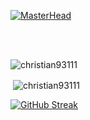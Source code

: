 [![MasterHead](https://i.ibb.co/B4Bnych/banner.png)](https://github.com/Christian93111) </span>

<br>

<!-- <p align="center">🌐 Still Learning And Exploring in a World of Technology</p> -->

<br>

 <!-- <h3 align="center">Languages and Tools:</h3>

<p align="center">
  <a href="https://skillicons.dev">
    <img src="https://skillicons.dev/icons?i=html,css,bootstrap,js,py,nodejs,git" />
  </a>
</p> -->

<p><img align="center" src="https://github-readme-stats.vercel.app/api/top-langs?username=christian93111&theme=transparent&show_icons=true&locale=en&layout=compact" alt="christian93111"/</p>

<p>&nbsp;<img align="center" src="https://github-readme-stats.vercel.app/api?username=christian93111&theme=transparent&show_icons=true&locale=en" alt="christian93111"/> </p>


[![GitHub Streak](https://streak-stats.demolab.com/?user=christian93111&theme=transparent)](https://git.io/streak-stats)